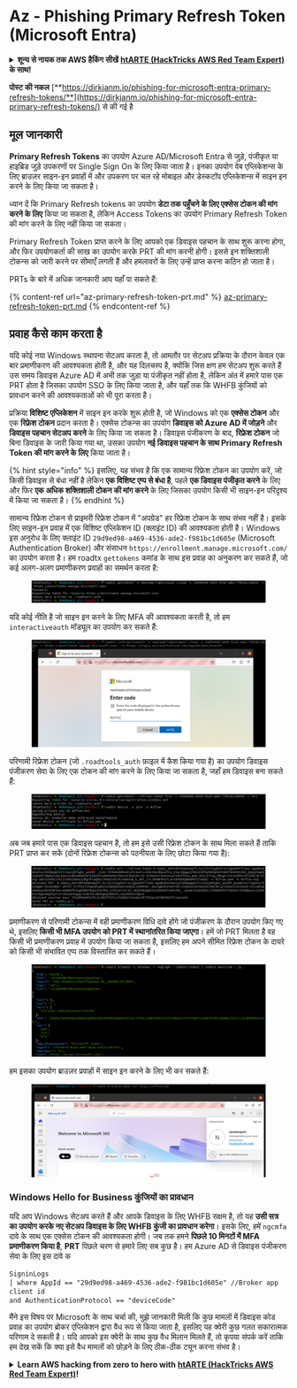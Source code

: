 # Az - Phishing Primary Refresh Token (Microsoft Entra)

<details>

<summary><strong>शून्य से नायक तक AWS हैकिंग सीखें</strong> <a href="https://training.hacktricks.xyz/courses/arte"><strong>htARTE (HackTricks AWS Red Team Expert)</strong></a><strong> के साथ!</strong></summary>

HackTricks का समर्थन करने के अन्य तरीके:

* यदि आप चाहते हैं कि आपकी **कंपनी का विज्ञापन HackTricks में दिखाई दे** या **HackTricks को PDF में डाउनलोड करें** तो [**सब्सक्रिप्शन प्लान्स**](https://github.com/sponsors/carlospolop) देखें!
* [**आधिकारिक PEASS & HackTricks स्वैग**](https://peass.creator-spring.com) प्राप्त करें
* [**The PEASS Family**](https://opensea.io/collection/the-peass-family) की खोज करें, हमारा विशेष [**NFTs**](https://opensea.io/collection/the-peass-family) संग्रह
* 💬 [**Discord group**](https://discord.gg/hRep4RUj7f) में **शामिल हों** या [**telegram group**](https://t.me/peass) में या **Twitter** पर मुझे 🐦 [**@carlospolopm**](https://twitter.com/carlospolopm) **का अनुसरण करें**.
* **HackTricks** के [**github repos**](https://github.com/carlospolop/hacktricks) और [**HackTricks Cloud**](https://github.com/carlospolop/hacktricks-cloud) में PRs सबमिट करके अपनी हैकिंग ट्रिक्स साझा करें.

</details>

**पोस्ट की नकल** [**https://dirkjanm.io/phishing-for-microsoft-entra-primary-refresh-tokens/**](https://dirkjanm.io/phishing-for-microsoft-entra-primary-refresh-tokens/) से की गई है

## मूल जानकारी

**Primary Refresh Tokens** का उपयोग Azure AD/Microsoft Entra से जुड़े, पंजीकृत या हाइब्रिड जुड़े उपकरणों पर Single Sign On के लिए किया जाता है। इनका उपयोग वेब एप्लिकेशन्स के लिए ब्राउज़र साइन-इन प्रवाहों में और उपकरण पर चल रहे मोबाइल और डेस्कटॉप एप्लिकेशन्स में साइन इन करने के लिए किया जा सकता है।

ध्यान दें कि Primary Refresh tokens का उपयोग **डेटा तक पहुँचने के लिए एक्सेस टोकन की मांग करने के लिए** किया जा सकता है, लेकिन Access Tokens का उपयोग Primary Refresh Token की मांग करने के लिए नहीं किया जा सकता।

Primary Refresh Token प्राप्त करने के लिए आपको एक डिवाइस पहचान के साथ शुरू करना होगा, और फिर उपयोगकर्ता की साख का उपयोग करके PRT की मांग करनी होगी। इससे इन शक्तिशाली टोकन्स को जारी करने पर सीमाएँ लगती हैं और हमलावरों के लिए उन्हें प्राप्त करना कठिन हो जाता है।

PRTs के बारे में अधिक जानकारी आप यहाँ पा सकते हैं:

{% content-ref url="az-primary-refresh-token-prt.md" %}
[az-primary-refresh-token-prt.md](az-primary-refresh-token-prt.md)
{% endcontent-ref %}

## प्रवाह कैसे काम करता है

यदि कोई नया Windows स्थापना सेटअप करता है, तो आमतौर पर सेटअप प्रक्रिया के दौरान केवल एक बार प्रमाणीकरण की आवश्यकता होती है, और यह दिलचस्प है, क्योंकि जिस क्षण हम सेटअप शुरू करते हैं उस समय डिवाइस Azure AD में अभी तक जुड़ा या पंजीकृत नहीं होता है, लेकिन अंत में हमारे पास एक PRT होता है जिसका उपयोग SSO के लिए किया जाता है, और यहाँ तक कि WHFB कुंजियों को प्रावधान करने की आवश्यकताओं को भी पूरा करता है।

प्रक्रिया **विशिष्ट एप्लिकेशन** में साइन इन करके शुरू होती है, जो Windows को एक **एक्सेस टोकन** और एक **रिफ्रेश टोकन** प्रदान करता है। एक्सेस टोकन्स का उपयोग **डिवाइस को Azure AD में जोड़ने** और **डिवाइस पहचान सेटअप करने** के लिए किया जा सकता है। डिवाइस पंजीकरण के बाद, **रिफ्रेश टोकन** जो बिना डिवाइस के जारी किया गया था, उसका उपयोग **नई डिवाइस पहचान के साथ Primary Refresh Token की मांग करने के लिए** किया जाता है।

{% hint style="info" %}
इसलिए, यह संभव है कि एक सामान्य रिफ्रेश टोकन का उपयोग करें, जो किसी डिवाइस से बंधा नहीं है लेकिन **एक विशिष्ट एप्प से बंधा है**, पहले **एक डिवाइस पंजीकृत करने** के लिए और फिर **एक अधिक शक्तिशाली टोकन की मांग करने** के लिए जिसका उपयोग किसी भी साइन-इन परिदृश्य में किया जा सकता है।
{% endhint %}

सामान्य रिफ्रेश टोकन से प्राइमरी रिफ्रेश टोकन में "अपग्रेड" हर रिफ्रेश टोकन के साथ संभव नहीं है। इसके लिए साइन-इन प्रवाह में एक विशिष्ट एप्लिकेशन ID (क्लाइंट ID) की आवश्यकता होती है। Windows इस अनुरोध के लिए क्लाइंट ID `29d9ed98-a469-4536-ade2-f981bc1d605e` (Microsoft Authentication Broker) और संसाधन `https://enrollment.manage.microsoft.com/` का उपयोग करता है। हम roadtx `gettokens` कमांड के साथ इस प्रवाह का अनुकरण कर सकते हैं, जो कई अलग-अलग प्रमाणीकरण प्रवाहों का समर्थन करता है:

<figure><img src="../../../.gitbook/assets/image (5).png" alt=""><figcaption></figcaption></figure>

यदि कोई नीति है जो साइन इन करने के लिए MFA की आवश्यकता करती है, तो हम `interactiveauth` मॉड्यूल का उपयोग कर सकते हैं:

<figure><img src="../../../.gitbook/assets/image (1) (1).png" alt=""><figcaption></figcaption></figure>

परिणामी रिफ्रेश टोकन (जो `.roadtools_auth` फ़ाइल में कैश किया गया है) का उपयोग डिवाइस पंजीकरण सेवा के लिए एक टोकन की मांग करने के लिए किया जा सकता है, जहाँ हम डिवाइस बना सकते हैं:

<figure><img src="../../../.gitbook/assets/image (2) (1).png" alt=""><figcaption></figcaption></figure>

अब जब हमारे पास एक डिवाइस पहचान है, तो हम इसे उसी रिफ्रेश टोकन के साथ मिला सकते हैं ताकि PRT प्राप्त कर सकें (दोनों रिफ्रेश टोकन्स को पठनीयता के लिए छोटा किया गया है):

<figure><img src="../../../.gitbook/assets/image (3) (1).png" alt=""><figcaption></figcaption></figure>

प्रमाणीकरण से परिणामी टोकन्स में वही प्रमाणीकरण विधि दावे होंगे जो पंजीकरण के दौरान उपयोग किए गए थे, इसलिए **किसी भी MFA उपयोग को PRT में स्थानांतरित किया जाएगा**। हमें जो PRT मिलता है वह किसी भी प्रमाणीकरण प्रवाह में उपयोग किया जा सकता है, इसलिए हम अपने सीमित रिफ्रेश टोकन के दायरे को किसी भी संभावित एप्प तक विस्तारित कर सकते हैं।

<figure><img src="../../../.gitbook/assets/image (4) (1).png" alt=""><figcaption></figcaption></figure>

हम इसका उपयोग ब्राउज़र प्रवाहों में साइन इन करने के लिए भी कर सकते हैं:

<figure><img src="../../../.gitbook/assets/image (5) (1).png" alt=""><figcaption></figcaption></figure>

### Windows Hello for Business कुंजियों का प्रावधान <a href="#provisioning-windows-hello-for-business-keys" id="provisioning-windows-hello-for-business-keys"></a>

यदि आप Windows सेटअप करते हैं और आपके डिवाइस के लिए WHFB सक्षम है, तो यह **उसी सत्र का उपयोग करके नए सेटअप डिवाइस के लिए WHFB कुंजी का प्रावधान करेगा**। इसके लिए, हमें `ngcmfa` दावे के साथ एक एक्सेस टोकन की आवश्यकता होगी। जब तक हमने **पिछले 10 मिनटों में MFA प्रमाणीकरण किया है**, **PRT** पिछले चरण से हमारे लिए सब कुछ है। हम Azure AD से डिवाइस पंजीकरण सेवा के लिए इस दावे क
```
SigninLogs
| where AppId == "29d9ed98-a469-4536-ade2-f981bc1d605e" //Broker app client id
and AuthenticationProtocol == "deviceCode"
```
मैंने इस विषय पर Microsoft के साथ चर्चा की, मुझे जानकारी मिली कि कुछ मामलों में डिवाइस कोड प्रवाह का उपयोग ब्रोकर एप्लिकेशन द्वारा वैध रूप से किया जाता है, इसलिए यह क्वेरी कुछ गलत सकारात्मक परिणाम दे सकती है। यदि आपको इस क्वेरी के साथ कुछ वैध मिलान मिलते हैं, तो कृपया संपर्क करें ताकि हम देख सकें कि क्या इसे वैध मामलों को छोड़ने के लिए ठीक-ठीक ट्यून करना संभव है।

<details>

<summary><strong>Learn AWS hacking from zero to hero with</strong> <a href="https://training.hacktricks.xyz/courses/arte"><strong>htARTE (HackTricks AWS Red Team Expert)</strong></a><strong>!</strong></summary>

HackTricks का समर्थन करने के अन्य तरीके:

* यदि आप चाहते हैं कि आपकी **कंपनी का विज्ञापन HackTricks में दिखाई दे** या **HackTricks को PDF में डाउनलोड करें**, तो [**सदस्यता योजनाओं**](https://github.com/sponsors/carlospolop) की जाँच करें!
* [**आधिकारिक PEASS & HackTricks स्वैग**](https://peass.creator-spring.com) प्राप्त करें
* [**The PEASS Family**](https://opensea.io/collection/the-peass-family) की खोज करें, हमारा विशेष [**NFTs**](https://opensea.io/collection/the-peass-family) संग्रह
* 💬 [**Discord समूह**](https://discord.gg/hRep4RUj7f) में **शामिल हों** या [**telegram समूह**](https://t.me/peass) में या **Twitter** पर मुझे 🐦 [**@carlospolopm**](https://twitter.com/carlospolopm)** का अनुसरण करें।**
* **HackTricks** के [**github repos**](https://github.com/carlospolop/hacktricks) और [**HackTricks Cloud**](https://github.com/carlospolop/hacktricks-cloud) में PRs सबमिट करके अपनी हैकिंग ट्रिक्स साझा करें।

</details>
